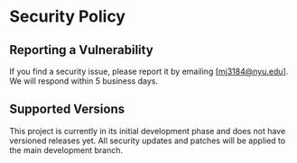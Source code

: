 # Security Policy

## Reporting a Vulnerability
If you find a security issue, please report it by emailing [mj3184@nyu.edu]. We will respond within 5 business days.

## Supported Versions
This project is currently in its initial development phase and does not have versioned releases yet. All security updates and patches will be applied to the main development branch.
